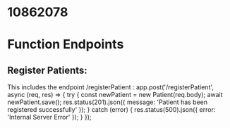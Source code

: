 # 10862078
# Function Endpoints

## Register Patients:
This includes the endpoint /registerPatient :
app.post('/registerPatient', async (req, res) => {
  try {
    const newPatient = new Patient(req.body);
    await newPatient.save();
    res.status(201).json({ message: 'Patient has been  registered successfully' });
  } catch (error) {
    res.status(500).json({ error: 'Internal Server Error' });
  }
});

##
